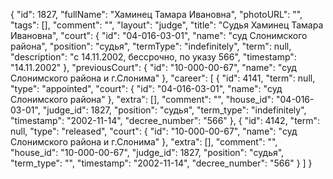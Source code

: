 {
    "id": 1827,
    "fullName": "Хаминец Тамара Ивановна",
    "photoURL": "",
    "tags": [],
    "comment": "",
    "layout": "judge",
    "title": "Судья Хаминец Тамара Ивановна",
    "court": {
        "id": "04-016-03-01",
        "name": "суд Слонимского района",
        "position": "судья",
        "termType": "indefinitely",
        "term": null,
        "description": "c 14.11.2002, бессрочно, по указу 566",
        "timestamp": "14.11.2002"
    },
    "previousCourt": {
        "id": "10-000-00-67",
        "name": "суд Слонимского района и г.Слонима"
    },
    "career": [
        {
            "id": 4141,
            "term": null,
            "type": "appointed",
            "court": {
                "id": "04-016-03-01",
                "name": "суд Слонимского района"
            },
            "extra": [],
            "comment": "",
            "house_id": "04-016-03-01",
            "judge_id": 1827,
            "position": "судья",
            "term_type": "indefinitely",
            "timestamp": "2002-11-14",
            "decree_number": "566"
        },
        {
            "id": 4142,
            "term": null,
            "type": "released",
            "court": {
                "id": "10-000-00-67",
                "name": "суд Слонимского района и г.Слонима"
            },
            "extra": [],
            "comment": "",
            "house_id": "10-000-00-67",
            "judge_id": 1827,
            "position": "судья",
            "term_type": "",
            "timestamp": "2002-11-14",
            "decree_number": "566"
        }
    ]
}